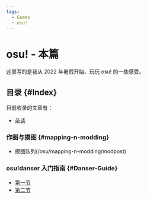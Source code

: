 ```yaml
---
tags:
  - Games
  - osu!
---
```


# osu! - 本篇

这里写的是我从 2022 年暑假开始，玩玩 osu! 的一些感受。

## 目录 {#Index}

目前收录的文章有：

- [杂谈](/osu/misc)

### 作图与摸图 {#mapping-n-modding}

- 摸图队列(/osu/mapping-n-modding/modpost)

### osu!danser 入门指南 {#Danser-Guide}

- [第一节](/osu/danser-wiki/danser-1)
- [第二节](/osu/danser-wiki/danser-2)

